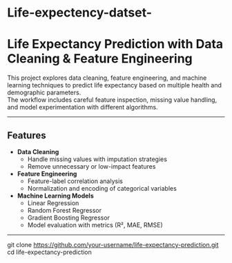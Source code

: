 # Life-expectency-datset-
# Life Expectancy Prediction with Data Cleaning & Feature Engineering  

This project explores data cleaning, feature engineering, and machine learning techniques to predict life expectancy based on multiple health and demographic parameters.  
The workflow includes careful feature inspection, missing value handling, and model experimentation with different algorithms.  

---

## Features
- **Data Cleaning**  
  - Handle missing values with imputation strategies  
  - Remove unnecessary or low-impact features  
- **Feature Engineering**  
  - Feature-label correlation analysis  
  - Normalization and encoding of categorical variables  
- **Machine Learning Models**  
  - Linear Regression  
  - Random Forest Regressor  
  - Gradient Boosting Regressor  
  - Model evaluation with metrics (R², MAE, RMSE)  

---


   git clone https://github.com/your-username/life-expectancy-prediction.git
   cd life-expectancy-prediction
